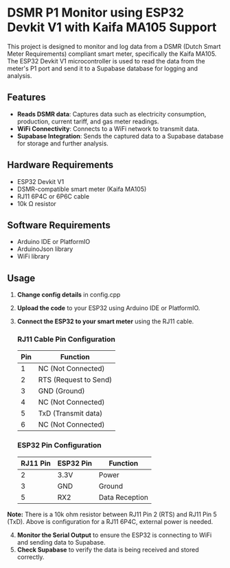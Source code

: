 # DSMR P1 Monitor using ESP32 Devkit V1 with Kaifa MA105 Support

This project is designed to monitor and log data from a DSMR (Dutch Smart Meter Requirements) compliant smart meter, specifically the Kaifa MA105. The ESP32 Devkit V1 microcontroller is used to read the data from the meter's P1 port and send it to a Supabase database for logging and analysis.

## Features

- **Reads DSMR data**: Captures data such as electricity consumption, production, current tariff, and gas meter readings.
- **WiFi Connectivity**: Connects to a WiFi network to transmit data.
- **Supabase Integration**: Sends the captured data to a Supabase database for storage and further analysis.

## Hardware Requirements

- ESP32 Devkit V1
- DSMR-compatible smart meter (Kaifa MA105)
- RJ11 6P4C or 6P6C cable
- 10k Ω resistor

## Software Requirements

- Arduino IDE or PlatformIO
- ArduinoJson library
- WiFi library

## Usage

1. **Change config details** in config.cpp
2. **Upload the code** to your ESP32 using Arduino IDE or PlatformIO.
3. **Connect the ESP32 to your smart meter** using the RJ11 cable.

      ### RJ11 Cable Pin Configuration
      
      | Pin | Function               |
      |-----|------------------------|
      | 1   | NC (Not Connected)     |
      | 2   | RTS (Request to Send)  |
      | 3   | GND (Ground)           |
      | 4   | NC (Not Connected)     |
      | 5   | TxD (Transmit data)    |
      | 6   | NC (Not Connected)     |
      
      ### ESP32 Pin Configuration
      
      | RJ11 Pin | ESP32 Pin | Function       |
      |----------|-----------|----------------|
      | 2        | 3.3V      | Power          |
      | 3        | GND       | Ground         |
      | 5        | RX2       | Data Reception |

**Note:** There is a 10k ohm resistor between RJ11 Pin 2 (RTS) and RJ11 Pin 5 (TxD).
          Above is configuration for a RJ11 6P4C, external power is needed.

4. **Monitor the Serial Output** to ensure the ESP32 is connecting to WiFi and sending data to Supabase.
5. **Check Supabase** to verify the data is being received and stored correctly.


